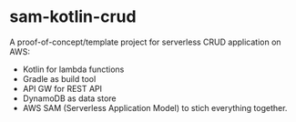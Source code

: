 # sam-kotlin-crud
A proof-of-concept/template project for serverless CRUD application on AWS:
- Kotlin for lambda functions
- Gradle as build tool
- API GW for REST API
- DynamoDB as data store
- AWS SAM (Serverless Application Model) to stich everything together.
